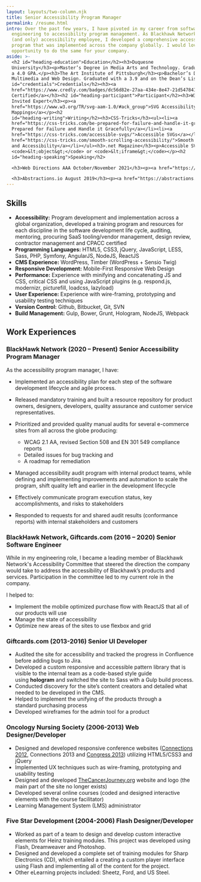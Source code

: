 ```yaml
---
layout: layouts/two-column.njk
title: Senior Accessibility Program Manager
permalink: /resume.html
intro: Over the past few years, I have pivoted in my career from software
  engineering to accessibility program management. As Blackhawk Network’s first
  (and only) accessibility employee, I developed a comprehensive accessibility
  program that was implemented across the company globally. I would love the
  opportunity to do the same for your company.
aside: >-
  <h2 id="heading-education">Education</h2><h3>Duquesne
  University</h3><p>Master’s Degree in Media Arts and Technology. Graduated with
  a 4.0 GPA.</p><h3>The Art Institute of Pittsburgh</h3><p>Bachelor’s Degree in
  Multimedia and Web Design. Graduated with a 3.9 and on the Dean’s List.</p><h2
  id="credentials">Credentials</h2><h3><a
  href="https://www.credly.com/badges/dc56d82e-27aa-434e-8e47-21d547841a69/public_url">CPACC
  Certified</a></h3><h2 id="heading-participant">Participant</h2><h3>W3C –
  Invited Expert</h3><p><a
  href="https://www.w3.org/TR/svg-aam-1.0/#ack_group">SVG Accessibility API
  Mappings</a></p><h2
  id="heading-writing">Writing</h2><h3>CSS-Tricks</h3><ul><li><a
  href="https://css-tricks.com/be-prepared-for-failure-and-handle-it-gracefully/">Be
  Prepared for Failure and Handle it Gracefully</a></li><li><a
  href="https://css-tricks.com/accessible-svgs/">Accessible SVGs</a></li><li><a
  href="https://css-tricks.com/smooth-scrolling-accessibility/">Smooth Scrolling
  and Accessibility</a></li></ul><h3>.net Magazine</h3><p>Accessible SVG using
  <code>&lt;object&gt;</code> or <code>&lt;iframe&gt;</code></p><h2
  id="heading-speaking">Speaking</h2>

  <h3>Web Directions AAA October/November 2021</h3><p><a href="https://webdirections.org/aaa21/speakers/heather-migliorisi.php">Accessible SVGs</a></p>

  <h3>Abstractions.io August 2019</h3><p><a href="https://abstractions.io/schedule/#Easy%20Peasy%20Accessibility-Heather%20Migliorisi">Easy Peasy Accessibility</a></p><h3>Wordcamp Pittsburgh September 2016</h3><p><a href="https://2016.pittsburgh.wordcamp.org/session/make-wordpress-accessible/">Make WordPress Accessible</a></p><h3>Abstractions.io August 2016</h3><p><a href="https://web.archive.org/web/20160811174223/http://abstractions.io/schedule/#session-full-32">Accessible SVGs</a></p><h3>OSCON Online June 2016</h3><p><a href="http://conferences.oreilly.com/oscon/open-source-us/public/schedule/detail/48453">Make Your Awesome Things Accessible</a></p><h3>Elements June 2016</h3><p><a href="https://web.archive.org/web/20160602204318/https://elements.psu.edu/">Accessibility Implied</a></p><h3>OSCON May 2016</h3><p><a href="https://web.archive.org/web/20161220162925/http://conferences.oreilly.com/oscon/oscon-tx-2016/public/schedule/detail/48453">Make Your Awesome Things Accessible</a></p><h3>CSS Dev Conf 2015</h3><p><a href="https://cssdevconf2015.sched.org/event/3oU2/accessibility-a11ycss">acCeSSibility</a></p><h3>Refresh Pittsburgh</h3><ul><li><a href="https://web.archive.org/web/20210519001736/http://www.refreshpittsburgh.org/2016/01/january-2016-meetup/">An Inclusive Web</a>&nbsp;– Thursday, January 28th, 2016</li><li><a href="https://web.archive.org/web/20210518233949/http://www.refreshpittsburgh.org/2014/09/pittsburgh-accessibility-group-joint-meetup-sept-2014/">Web Accessibility: Overlooked &amp; Unaccounted For</a>&nbsp;– September, 2014</li><li><a href="https://web.archive.org/web/20210519002731/http://www.refreshpittsburgh.org/2013/08/august-2013-meetup/">User Testing: The Secret Sauce To Great Meetings</a>&nbsp;– August, 2013</li></ul>
---
```

## Skills

* **Accessibility:** Program development and implementation across a global organization, developed a training program and resources for each discipline in the software development life cycle, auditing, mentoring, procuring SaaS tooling/vendor management, design review, contractor management and CPACC certified
* **Programming Languages:** HTML5, CSS3, jQuery, JavaScript, LESS, Sass, PHP, Symfony, AngularJS, NodeJS, ReactJS
* **CMS Experience:** WordPress, Timber (WordPress + Sensio Twig)
* **Responsive Development:** Mobile-First Responsive Web Design
* **Performance:** Experience with minifying and concatenating JS and CSS, critical CSS and using JavaScript plugins (e.g. respond.js, modernizr, picturefill, loadcss, lazyload)
* **User Experience:** Experience with wire-framing, prototyping and usability testing techniques
* **Version Control:** Github, Bitbucket, Git, SVN
* **Build Management:** Gulp, Bower, Grunt, Hologram, NodeJS, Webpack

## Work Experiences

### BlackHawk Network (2020 – Present) Senior Accessibility Program Manager

As the accessibility program manager, I have:

* Implemented an accessibility plan for each step of the software development lifecycle and agile process.
* Released mandatory training and built a resource repository for product owners, designers, developers, quality assurance and customer service representatives.
* Prioritized and provided quality manual audits for several e-commerce sites from all across the globe producing:

  * WCAG 2.1 AA, revised Section 508 and EN 301 549 compliance reports
  * Detailed issues for bug tracking and
  * A roadmap for remediation
* Managed accessibility audit program with internal product teams, while defining and implementing improvements and automation to scale the program, shift quality left and earlier in the development lifecycle
* Effectively communicate program execution status, key accomplishments, and risks to stakeholders
* Responded to requests for and shared audit results (conformance reports) with internal stakeholders and customers

### BlackHawk Network, Giftcards.com (2016 – 2020) Senior Software Engineer

While in my engineering role, I became a leading member of Blackhawk Network's Accessibility Committee that steered the direction the company would take to address the accessibility of Blackhawk’s products and services. Participation in the committee led to my current role in the company.

I helped to:

* Implement the mobile optimized purchase flow with ReactJS that all of our products will use
* Manage the state of accessibility
* Optimize new areas of the sites to use flexbox and grid

### Giftcards.com (2013-2016) Senior UI Developer

* Audited the site for accessibility and tracked the progress in Confluence before adding bugs to Jira.
* Developed a custom responsive and accessible pattern library that is visible to the internal team as a code-based style guide using **hologram** and switched the site to Sass with a Gulp build process.
* Conducted discovery for the site’s content creators and detailed what needed to be developed in the CMS.
* Helped to implement the unifying of the products through a standard purchasing process
* Developed wireframes for the admin tool for a product

### Oncology Nursing Society (2006-2013) Web Designer/Developer

* Designed and developed responsive conference websites ([Connections 2012](https://web.archive.org/web/20120930071721/http://connections.ons.org:80/), Connections 2013 and [Congress 2013](https://web.archive.org/web/20130605025615/http://ibuilder.ons.org)) utilizing HTML5/CSS3 and jQuery
* Implemented UX techniques such as wire-framing, prototyping and usability testing
* Designed and developed [TheCancerJourney.org](https://web.archive.org/web/20140106071808/http://thecancerjourney.org/ "Thank you, way back machine!!!") website and logo (the main part of the site no longer exists)
* Developed several online courses (coded and designed interactive elements with the course facilitator)
* Learning Management System (LMS) administrator

### Five Star Development (2004-2006) Flash Designer/Developer

* Worked as part of a team to design and develop custom interactive elements for Heinz training modules. This project was developed using Flash, Dreamweaver and Photoshop.
* Designed and developed a complete set of training modules for Sharp Electronics (CD), which entailed a creating a custom player interface using Flash and implementing all of the content for the project.
* Other eLearning projects included: Sheetz, Ford, and US Steel.